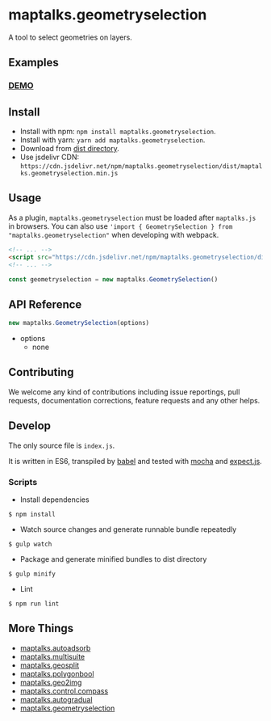 # maptalks.geometryselection

A tool to select geometries on layers.

## Examples

### [DEMO](https://cxiaof.github.io/maptalks.geometryselection/demo/index.html)

## Install

-   Install with npm: `npm install maptalks.geometryselection`.
-   Install with yarn: `yarn add maptalks.geometryselection`.
-   Download from [dist directory](https://github.com/cXiaof/maptalks.geometryselection/tree/master/dist).
-   Use jsdelivr CDN: `https://cdn.jsdelivr.net/npm/maptalks.geometryselection/dist/maptalks.geometryselection.min.js`

## Usage

As a plugin, `maptalks.geometryselection` must be loaded after `maptalks.js` in browsers. You can also use `'import { GeometrySelection } from "maptalks.geometryselection"` when developing with webpack.

```html
<!-- ... -->
<script src="https://cdn.jsdelivr.net/npm/maptalks.geometryselection/dist/maptalks.geometryselection.min.js"></script>
<!-- ... -->
```

```javascript
const geometryselection = new maptalks.GeometrySelection()
```

## API Reference

```javascript
new maptalks.GeometrySelection(options)
```

-   options
    -   none

## Contributing

We welcome any kind of contributions including issue reportings, pull requests, documentation corrections, feature requests and any other helps.

## Develop

The only source file is `index.js`.

It is written in ES6, transpiled by [babel](https://babeljs.io/) and tested with [mocha](https://mochajs.org) and [expect.js](https://github.com/Automattic/expect.js).

### Scripts

-   Install dependencies

```shell
$ npm install
```

-   Watch source changes and generate runnable bundle repeatedly

```shell
$ gulp watch
```

-   Package and generate minified bundles to dist directory

```shell
$ gulp minify
```

-   Lint

```shell
$ npm run lint
```

## More Things

-   [maptalks.autoadsorb](https://github.com/cXiaof/maptalks.autoadsorb/issues)
-   [maptalks.multisuite](https://github.com/cXiaof/maptalks.multisuite/issues)
-   [maptalks.geosplit](https://github.com/cXiaof/maptalks.geosplit/issues)
-   [maptalks.polygonbool](https://github.com/cXiaof/maptalks.polygonbool/issues)
-   [maptalks.geo2img](https://github.com/cXiaof/maptalks.geo2img/issues)
-   [maptalks.control.compass](https://github.com/cXiaof/maptalks.control.compass/issues)
-   [maptalks.autogradual](https://github.com/cXiaof/maptalks.autogradual/issues)
-   [maptalks.geometryselection](https://github.com/cXiaof/maptalks.geometryselection/issues)
